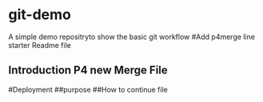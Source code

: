 # git-demo
A simple demo repositryto show the basic git workflow
#Add p4merge line starter Readme file
## Introduction P4 new Merge File
#Deployment
##purpose
##How to continue file 
